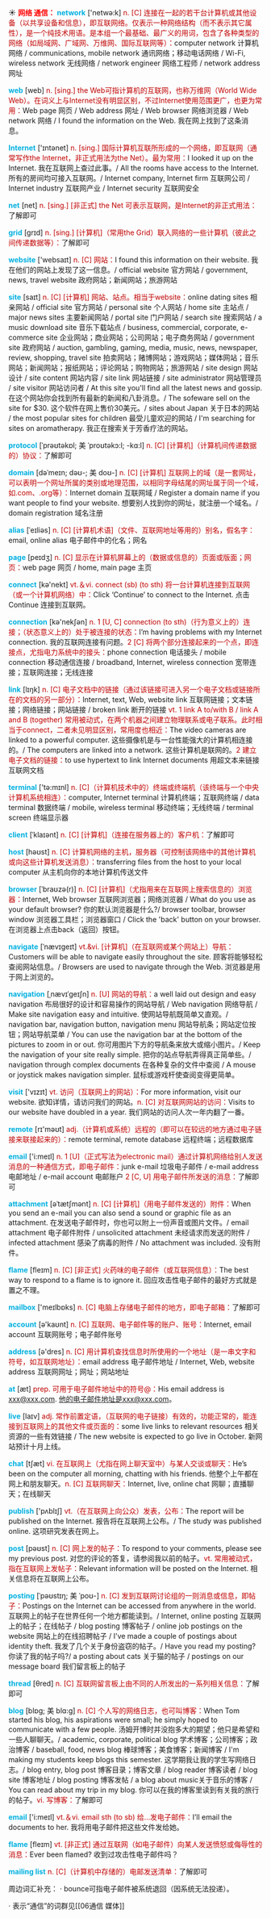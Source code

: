 ☀ <font color="red">**网络 通信：**</font>
<font color="sky blue">**network**</font> ['netwə:k] 
<font color="#c00000">n. [C] 连接在一起的若干台计算机或其他设备（以共享设备和信息），即互联网络。仅表示一种网络结构（而不表示其它属性），是一个纯技术用语。是本组一个最基础、最广义的用词，包含了各种类型的网络（如局域网、广域网、万维网、国际互联网等）：</font>computer network 计算机网络 / communications, mobile network 通讯网络；移动电话网络 / Wi-Fi, wireless network 无线网络 / network engineer 网络工程师 / network address 网址

<font color="sky blue">**web**</font> [web] 
<font color="#c00000">n. [sing.] the Web可指计算机的互联网，也称万维网（World Wide Web）。在词义上与Internet没有明显区别，不过Internet使用范围更广，也更为常用：</font>Web page 网页 / Web address 网址 / Web browser 网络浏览器 / Web network 网络 / I found the information on the Web. 我在网上找到了这条消息。

<font color="sky blue">**Internet**</font> ['ɪntənet] 
<font color="#c00000">n. [sing.] 国际计算机互联所形成的一个网络，即互联网（通常写作the Internet，非正式用法为the Net）。最为常用：</font>I looked it up on the Internet. 我在互联网上查过此事。/ All the rooms have access to the Internet. 所有的房间均可接入互联网。/ Internet company, Internet firm 互联网公司 / Internet industry 互联网产业 / Internet security 互联网安全

<font color="sky blue">**net**</font> [net] 
<font color="#c00000">n. [sing.] [非正式] the Net 可表示互联网，是Internet的非正式用法：</font>了解即可
           
<font color="sky blue">**grid**</font> [grɪd]
<font color="#c00000">n. [sing.] [计算机]（常用the Grid）联入网络的一些计算机（彼此之间传递数据等）：</font>了解即可
 
<font color="sky blue">**website**</font> ['websaɪt] 
<font color="#c00000">n. [C] 网站：</font>I found this information on their website. 我在他们的网站上发现了这一信息。/ official website 官方网站 / government, news, travel website 政府网站；新闻网站；旅游网站
                      
<font color="sky blue">**site**</font> [saɪt]
<font color="#c00000">n. [C] [计算机] 网站、站点。相当于website：</font>online dating sites 相亲网站 / official site 官方网站 / personal site 个人网站 / home site 主站点 / major news sites 主要新闻网站 / portal site 门户网站 / search site 搜索网站 / a music download site 音乐下载站点 / business, commercial, corporate, e-commerce site 企业网站；商业网站；公司网站；电子商务网站 / government site 政府网站 / auction, gambling, gaming, media, music, news, newspaper, review, shopping, travel site 拍卖网站；赌博网站；游戏网站；媒体网站；音乐网站；新闻网站；报纸网站；评论网站；购物网站；旅游网站 / site design 网站设计 / site content 网站内容 / site link 网站链接 / site administrator 网站管理员 / site visitor 网站访问者 / At this site you'll find all the latest news and gossip. 在这个网站你会找到所有最新的新闻和八卦消息。/ The sofeware sell on the site for $30. 这个软件在网上售价30美元。/ sites about Japan 关于日本的网站 / the most popular sites for children 最受儿童欢迎的网站 / I'm searching for sites on aromatherapy. 我正在搜索关于芳香疗法的网站。

<font color="sky blue">**protocol**</font> [ˈprəʊtəkɒl; 美 ˈproʊtəkɔ:l; -kɑ:l]
<font color="#c00000">n. [C] [计算机]（计算机间传递数据的）协议：</font>了解即可           

<font color="sky blue">**domain**</font> [dəˈmeɪn; dəʊ-; 美 doʊ-]
<font color="#c00000">n. [C] [计算机] 互联网上的域（是一套网址，可以表明一个网址所属的类别或地理范围，以相同字母结尾的网址属于同一个域，如.com、.org等）：</font>Internet domain 互联网域 / Register a domain name if you want people to find your website. 想要别人找到你的网址，就注册一个域名。/ domain registration 域名注册
           
<font color="sky blue">**alias**</font> [ˈeɪliəs]
<font color="#c00000">n. [C] [计算机术语]（文件、互联网地址等用的）别名，假名字：</font>email, online alias 电子邮件中的化名；网名

<font color="sky blue">**page**</font> [peɪdӡ] 
<font color="#c00000">n. [C] 显示在计算机屏幕上的（数据或信息的）页面或版面；网页：</font>web page 网页 / home, main page 主页

<font color="sky blue">**connect**</font> [kə'nekt] 
<font color="#c00000">vt.＆vi. connect (sb) (to sth) 将一台计算机连接到互联网（或一个计算机网络）中：</font>Click ‘Continue’ to connect to the Internet. 点击 Continue 连接到互联网。

<font color="sky blue">**connection**</font> [kə'nekʃən] 
<font color="#c00000">n. 1 [U, C] connection (to sth)（行为意义上的）连接；（状态意义上的）处于被连接的状态：</font>I’m having problems with my Internet connection. 我的互联网连接有问题。<font color="#c00000">2 [C] 将两个部分连接起来的一个点，即连接点，尤指电力系统中的接头：</font>phone connection 电话接头 / mobile connection 移动通信连接 / broadband, Internet, wireless connection 宽带连接；互联网连接；无线连接

<font color="sky blue">**link**</font> [lɪŋk] 
<font color="#c00000">n. [C] 电子文档中的链接（通过该链接可进入另一个电子文档或链接所在的文档的另一部分）：</font>Internet, text, Web, website link 互联网链接；文本链接；网络链接；网站链接 / broken link 断开的链接 <font color="#c00000">vt. 1 link A to/with B / link A and B (together) 常用被动式，在两个机器之间建立物理联系或电子联系。此时相当于connect，二者未见明显区别，常用度也相近：</font>The video cameras are linked to a powerful computer. 这些摄像机是与一台性能强大的计算机相连接的。/ The computers are linked into a network. 这些计算机是联网的。<font color="#c00000">2 建立电子文档的链接：</font>to use hypertext to link Internet documents 用超文本来链接互联网文档

<font color="sky blue">**terminal**</font> ['tə:mɪnl] 
<font color="#c00000">n. [C]（计算机技术中的）终端或终端机（该终端与一个中央计算机系统相连）：</font>computer, Internet terminal 计算机终端；互联网终端 / data terminal 数据终端 / mobile, wireless terminal 移动终端；无线终端 / terminal screen 终端显示器
           
<font color="sky blue">**client**</font> [ˈklaɪənt]
<font color="#c00000">n. [C] [计算机]（连接在服务器上的）客户机：</font>了解即可

<font color="sky blue">**host**</font> [həʊst] 
<font color="#c00000">n. [C] 计算机网络的主机，服务器（可控制该网络中的其他计算机或向这些计算机发送消息）：</font>transferring files from the host to your local computer 从主机向你的本地计算机传送文件
           
<font color="sky blue">**browser**</font> [ˈbraʊzə(r)]
<font color="#c00000">n. [C] [计算机]（尤指用来在互联网上搜索信息的）浏览器：</font>Internet, Web browser 互联网浏览器；网络浏览器 / What do you use as your default browser? 你的默认浏览器是什么?/ browser toolbar, browser window 浏览器工具栏；浏览器窗口 / Click the 'back' button on your browser. 在浏览器上点击back（返回）按钮。
           
<font color="sky blue">**navigate**</font> [ˈnævɪgeɪt]
<font color="#c00000">vt.&vi. [计算机]（在互联网或某个网站上）导航：</font>Customers will be able to navigate easily throughout the site. 顾客将能够轻松查阅网站信息。/ Browsers are used to navigate through the Web. 浏览器是用于网上浏览的。

<font color="sky blue">**navigation**</font> [ˌnævɪˈgeɪʃn]
<font color="#c00000">n. [U] 网站的导航：</font>a well laid out design and easy navigation 布局很好的设计和容易操作的网站导航 / Web navigation 网络导航 / Make site navigation easy and intuitive. 使网站导航既简单又直观。/ navigation bar, navigation button, navigation menu 网站导航条；网站定位按钮；网站导航菜单 / You can use the navigation bar at the bottom of the pictures to zoom in or out. 你可用图片下方的导航条来放大或缩小图片。/ Keep the navigation of your site really simple. 把你的站点导航弄得真正简单些。/ navigation through complex documents 在各种复杂的文件中查阅 / A mouse or joystick makes navigation simpler. 鼠标或游戏杆使查阅变得更简单。

<font color="sky blue">**visit**</font> ['vɪzɪt] 
<font color="#c00000">vt. 访问（互联网上的网站）：</font>For more information, visit our website. 欲知详情，请访问我们的网站。<font color="#c00000">n. [C] 对互联网网站的访问：</font>Visits to our website have doubled in a year. 我们网站的访问人次一年内翻了一番。

<font color="sky blue">**remote**</font> [rɪ'məʊt] 
<font color="#c00000">adj.（计算机或系统）远程的（即可以在较远的地方通过电子链接来联接起来的）：</font>remote terminal, remote database 远程终端；远程数据库

<font color="sky blue">**email**</font> ['i:meɪl] 
<font color="#c00000">n. 1 [U]（正式写法为electronic mail）通过计算机网络给别人发送消息的一种通信方式，即电子邮件：</font>junk e-mail 垃圾电子邮件 / e-mail address 电邮地址 / e-mail account 电邮账户 <font color="#c00000">2 [C, U] 用电子邮件所发送的消息：</font>了解即可
           
<font color="sky blue">**attachment**</font> [əˈtætʃmənt]
<font color="#c00000">n. [C] [计算机]（用电子邮件发送的）附件：</font>When you send an e-mail you can also send a sound or graphic file as an attachment. 在发送电子邮件时，你也可以附上一份声音或图片文件。/ email attachment 电子邮件附件 / unsolicited attachment 未经请求而发送的附件 / infected attachment 感染了病毒的附件 / No attachment was included. 没有附件。
 
<font color="sky blue">**flame**</font> [fleɪm] 
<font color="#c00000">n. [C] [非正式] 火药味的电子邮件（或互联网信息）：</font>The best way to respond to a flame is to ignore it. 回应攻击性电子邮件的最好方式就是置之不理。

<font color="sky blue">**mailbox**</font> ['meɪlbɒks] 
<font color="#c00000">n. [C] 电脑上存储电子邮件的地方，即电子邮箱：</font>了解即可

<font color="sky blue">**account**</font> [ə'kaʊnt] 
<font color="#c00000">n. [C] 互联网、电子邮件等的账户、账号：</font>Internet, email account 互联网账号；电子邮件账号

<font color="sky blue">**address**</font> [ə'dres] 
<font color="#c00000">n. [C] 用计算机查找信息时所使用的一个地址（是一串文字和符号，如互联网地址）：</font>email address 电子邮件地址 / Internet, Web, website address 互联网网址；网址；网站地址

<font color="sky blue">**at**</font> [æt] 
<font color="#c00000">prep. 可用于电子邮件地址中的符号@：</font>His email address is xxx@xxx.com. 他的电子邮件地址是xxx@xxx.com。

<font color="sky blue">**live**</font> [laɪv] 
<font color="#c00000">adj. 常作前置定语，（互联网的电子链接）有效的，功能正常的，能连接到互联网上的其他文件或页面的：</font>some live links to relevant resources 相关资源的一些有效链接 / The new website is expected to go live in October. 新网站预计十月上线。

<font color="sky blue">**chat**</font> [tʃæt] 
<font color="#c00000">vi. 在互联网上（尤指在网上聊天室中）与某人交谈或聊天：</font>He’s been on the computer all morning, chatting with his friends. 他整个上午都在网上和朋友聊天。<font color="#c00000">n. [C] 互联网聊天：</font>Internet, live, online chat 网聊；直播聊天；在线聊天

<font color="sky blue">**publish**</font> ['pʌblɪʃ] 
<font color="#c00000">vt.（在互联网上向公众）发表，公布：</font>The report will be published on the Internet. 报告将在互联网上公布。/ The study was published online. 这项研究发表在网上。

<font color="sky blue">**post**</font> [pəʊst] 
<font color="#c00000">n. [C] 网上发的帖子：</font>To respond to your comments, please see my previous post. 对您的评论的答复，请参阅我以前的帖子。<font color="#c00000">vt. 常用被动式，指在互联网上发帖子：</font>Relevant information will be posted on the Internet. 相关信息将在互联网上公布。

<font color="sky blue">**posting**</font> [ˈpəʊstɪŋ; 美 ˈpoʊ-]
<font color="#c00000">n. [C] 发到互联网讨论组的一则消息或信息，即帖子：</font>Postings on the Internet can be accessed from anywhere in the world. 互联网上的帖子在世界任何一个地方都能读到。/ Internet, online posting 互联网上的帖子；在线帖子 / blog posting 博客帖子 / online job postings on the website 网站上的在线招聘帖子 / I've made a couple of postings about identity theft. 我发了几个关于身份盗窃的帖子。/ Have you read my posting? 你读了我的帖子吗?/ a posting about cats 关于猫的帖子 / postings on our message board 我们留言板上的帖子

<font color="sky blue">**thread**</font> [θred] 
<font color="#c00000">n. [C] 互联网留言板上由不同的人所发出的一系列相关信息：</font>了解即可
       
<font color="sky blue">**blog**</font> [blɒg; 美 blɑ:g]
<font color="#c00000">n. [C] 个人写的网络日志，也可叫博客：</font>When Tom started his blog, his aspirations were small; he simply hoped to communicate with a few people. 汤姆开博时并没抱多大的期望；他只是希望和一些人聊聊天。/ academic, corporate, political blog 学术博客；公司博客；政治博客 / baseball, food, news blog 棒球博客；美食博客；新闻博客 / I'm making my students keep blogs this semester. 这学期我让我的学生写网络日志。/ blog entry, blog post 博客目录；博客文章 / blog reader 博客读者 / blog site 博客地址 / blog posting 博客发帖 / a blog about music关于音乐的博客 / You can read about my trip in my blog. 你可以在我的博客里读到有关我的旅行的帖子。<font color="#c00000">vi. 写博客：</font>了解即可

<font color="sky blue">**email**</font> ['i:meɪl] 
<font color="#c00000">vt.＆vi. email sth (to sb) 给…发电子邮件：</font>I’ll email the documents to her. 我将用电子邮件把这些文件发给她。

<font color="sky blue">**flame**</font> [fleɪm] 
<font color="#c00000">vt. [非正式] 通过互联网（如电子邮件）向某人发送愤怒或侮辱性的消息：</font>Ever been flamed? 收到过攻击性电子邮件吗？
           
<font color="sky blue">**mailing list**</font>
<font color="#c00000">n. [C]（计算机中存储的）电邮发送清单：</font>了解即可
 
周边词汇补充：
· bounce可指电子邮件被系统退回（因系统无法投递）。

· 表示“通信”的词群见[[06通信 媒体]]
